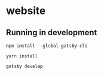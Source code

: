 # website

## Running in development

`npm install --global gatsby-cli`

`yarn install`

`gatsby develop`
